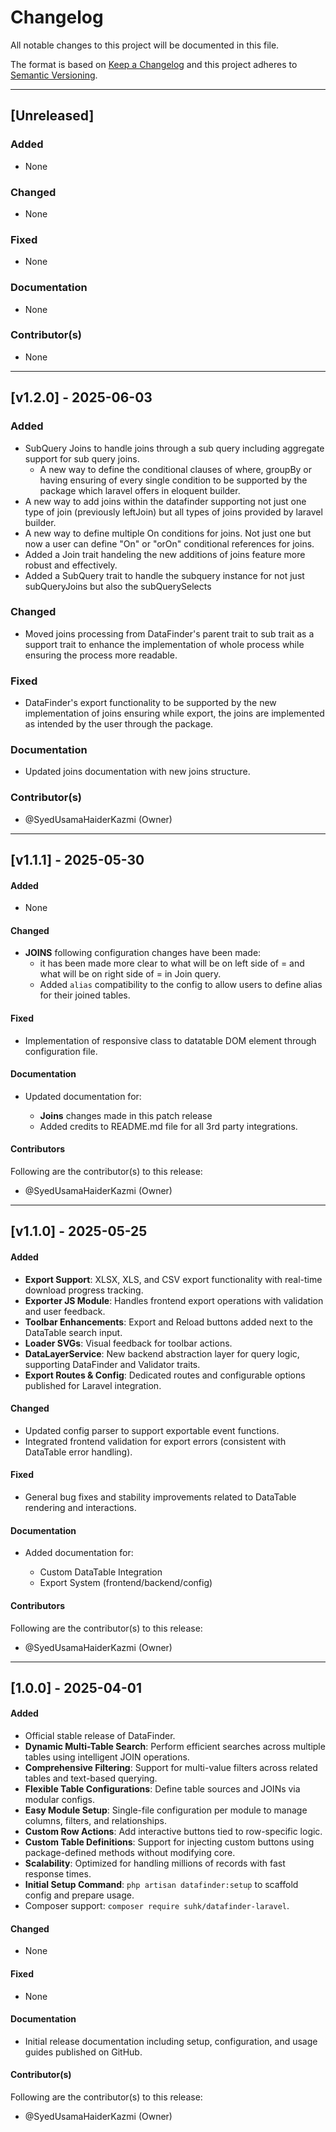 # Changelog

All notable changes to this project will be documented in this file.

The format is based on [Keep a Changelog](https://keepachangelog.com/en/1.0.0/)
and this project adheres to [Semantic Versioning](https://semver.org/).

---

## [Unreleased]

### Added
- None

### Changed
- None

### Fixed
- None

### Documentation
- None

### Contributor(s)
- None

---

## [v1.2.0] - 2025-06-03

### Added
- SubQuery Joins to handle joins through a sub query including aggregate support for sub query joins.
  - A new way to define the conditional clauses of where, groupBy or having ensuring of every single condition to be supported by the package which laravel offers in eloquent builder.
- A new way to add joins within the datafinder supporting not just one type of join (previously leftJoin) but all types of joins provided by laravel builder.
- A new way to define multiple On conditions for joins. Not just one but now a user can define "On" or "orOn" conditional references for joins.
- Added a Join trait handeling the new additions of joins feature more robust and effectively.
- Added a SubQuery trait to handle the subquery instance for not just subQueryJoins but also the subQuerySelects

### Changed
- Moved joins processing from DataFinder's parent trait to sub trait as a support trait to enhance the implementation of whole process while ensuring the process more readable.

### Fixed
- DataFinder's export functionality to be supported by the new implementation of joins ensuring while export, the joins are implemented as intended by the user through the package.

### Documentation
- Updated joins documentation with new joins structure.

### Contributor(s)
- @SyedUsamaHaiderKazmi (Owner)

---

## [v1.1.1] - 2025-05-30

#### Added

- None

#### Changed

* **JOINS** following configuration changes have been made:
  * it has been made more clear to what will be on left side of = and what will be on right side of = in Join query.
  * Added `alias` compatibility to the config to allow users to define alias for their joined tables.

#### Fixed

* Implementation of responsive class to datatable DOM element through configuration file.

#### Documentation

* Updated documentation for:

  * **Joins** changes made in this patch release
  * Added credits to README.md file for all 3rd party integrations.

#### Contributors


Following are the contributor(s) to this release:

* @SyedUsamaHaiderKazmi (Owner)

---

## [v1.1.0] - 2025-05-25

#### Added

* **Export Support**: XLSX, XLS, and CSV export functionality with real-time download progress tracking.
* **Exporter JS Module**: Handles frontend export operations with validation and user feedback.
* **Toolbar Enhancements**: Export and Reload buttons added next to the DataTable search input.
* **Loader SVGs**: Visual feedback for toolbar actions.
* **DataLayerService**: New backend abstraction layer for query logic, supporting DataFinder and Validator traits.
* **Export Routes & Config**: Dedicated routes and configurable options published for Laravel integration.

#### Changed

* Updated config parser to support exportable event functions.
* Integrated frontend validation for export errors (consistent with DataTable error handling).

#### Fixed

* General bug fixes and stability improvements related to DataTable rendering and interactions.

#### Documentation

* Added documentation for:

  * Custom DataTable Integration
  * Export System (frontend/backend/config)

#### Contributors


Following are the contributor(s) to this release:

* @SyedUsamaHaiderKazmi (Owner)

---

## [1.0.0] - 2025-04-01

#### Added

- Official stable release of DataFinder.
- **Dynamic Multi-Table Search**: Perform efficient searches across multiple tables using intelligent JOIN operations.
- **Comprehensive Filtering**: Support for multi-value filters across related tables and text-based querying.
- **Flexible Table Configurations**: Define table sources and JOINs via modular configs.
- **Easy Module Setup**: Single-file configuration per module to manage columns, filters, and relationships.
- **Custom Row Actions**: Add interactive buttons tied to row-specific logic.
- **Custom Table Definitions**: Support for injecting custom buttons using package-defined methods without modifying core.
- **Scalability**: Optimized for handling millions of records with fast response times.
- **Initial Setup Command**: `php artisan datafinder:setup` to scaffold config and prepare usage.
- Composer support: `composer require suhk/datafinder-laravel`.

#### Changed
- None

#### Fixed
- None

#### Documentation
- Initial release documentation including setup, configuration, and usage guides published on GitHub.

#### Contributor(s)

Following are the contributor(s) to this release:

* @SyedUsamaHaiderKazmi (Owner)
